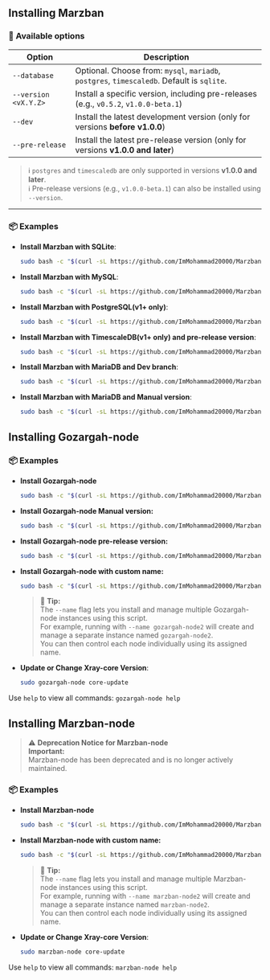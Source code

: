 ## Installing Marzban

### 🔧 Available options

| Option               | Description                                                                 |
|----------------------|-----------------------------------------------------------------------------|
| `--database`         | Optional. Choose from: `mysql`, `mariadb`, `postgres`, `timescaledb`. Default is `sqlite`. |
| `--version <vX.Y.Z>` | Install a specific version, including pre-releases (e.g., `v0.5.2`, `v1.0.0-beta.1`)                               |
| `--dev`              | Install the latest development version (only for versions **before v1.0.0**) |
| `--pre-release`      | Install the latest pre-release version (only for versions **v1.0.0 and later**) |

> ℹ️ `postgres` and `timescaledb` are only supported in versions **v1.0.0 and later**.  
> ℹ️ Pre-release versions (e.g., `v1.0.0-beta.1`) can also be installed using `--version`.
---

### 📦 Examples

- **Install Marzban with SQLite**:

  ```bash
  sudo bash -c "$(curl -sL https://github.com/ImMohammad20000/Marzban-scripts/raw/master/marzban.sh)" @ install
  ```

- **Install Marzban with MySQL**:

  ```bash
  sudo bash -c "$(curl -sL https://github.com/ImMohammad20000/Marzban-scripts/raw/master/marzban.sh)" @ install --database mysql
  ```
- **Install Marzban with PostgreSQL(v1+ only)**:

  ```bash
  sudo bash -c "$(curl -sL https://github.com/ImMohammad20000/Marzban-scripts/raw/master/marzban.sh)" @ install --database postgresql
  ```
- **Install Marzban with TimescaleDB(v1+ only) and pre-release version**:

  ```bash
  sudo bash -c "$(curl -sL https://github.com/ImMohammad20000/Marzban-scripts/raw/master/marzban.sh)" @ install --database timescaledb --pre-release
  ```

- **Install Marzban with MariaDB and Dev branch**:

  ```bash
  sudo bash -c "$(curl -sL https://github.com/ImMohammad20000/Marzban-scripts/raw/master/marzban.sh)" @ install --database mariadb --dev
  ```

- **Install Marzban with MariaDB and Manual version**:

  ```bash
  sudo bash -c "$(curl -sL https://github.com/ImMohammad20000/Marzban-scripts/raw/master/marzban.sh)" @ install --database mariadb --version v0.5.2
  ```
## Installing Gozargah-node

### 📦 Examples

- **Install Gozargah-node**
  ```bash
  sudo bash -c "$(curl -sL https://github.com/ImMohammad20000/Marzban-scripts/raw/master/gozargah-node.sh)" @ install
  ```
- **Install Gozargah-node Manual version:**
  ```bash
  sudo bash -c "$(curl -sL https://github.com/ImMohammad20000/Marzban-scripts/raw/master/gozargah-node.sh)" @ install --version 0.1.0
  ```
- **Install Gozargah-node pre-release version:**
  ```bash
  sudo bash -c "$(curl -sL https://github.com/ImMohammad20000/Marzban-scripts/raw/master/gozargah-node.sh)" @ install --pre-release
  ```

- **Install Gozargah-node with custom name:**
  ```bash
  sudo bash -c "$(curl -sL https://github.com/ImMohammad20000/Marzban-scripts/raw/master/gozargah-node.sh)" @ install --name gozargah-node2
  ```
    > 📌 **Tip:**  
    > The `--name` flag lets you install and manage multiple Gozargah-node instances using this script.  
    > For example, running with `--name gozargah-node2` will create and manage a separate instance named `gozargah-node2`.  
    > You can then control each node individually using its assigned name.

- **Update or Change Xray-core Version**:

  ```bash
  sudo gozargah-node core-update
  ```

Use `help` to view all commands:
```gozargah-node help```




## Installing Marzban-node

> ⚠️ **Deprecation Notice for Marzban-node**  
> **Important:**  
> Marzban-node has been deprecated and is no longer actively maintained.

### 📦 Examples

- **Install Marzban-node**
  ```bash
  sudo bash -c "$(curl -sL https://github.com/ImMohammad20000/Marzban-scripts/raw/master/marzban-node.sh)" @ install
  ```
- **Install Marzban-node with custom name:**
  ```bash
  sudo bash -c "$(curl -sL https://github.com/ImMohammad20000/Marzban-scripts/raw/master/marzban-node.sh)" @ install --name marzban-node2
  ```
    > 📌 **Tip:**  
    > The `--name` flag lets you install and manage multiple Marzban-node instances using this script.  
    > For example, running with `--name marzban-node2` will create and manage a separate instance named `marzban-node2`.  
    > You can then control each node individually using its assigned name.

- **Update or Change Xray-core Version**:

  ```bash
  sudo marzban-node core-update
  ```

Use `help` to view all commands:
```marzban-node help```
